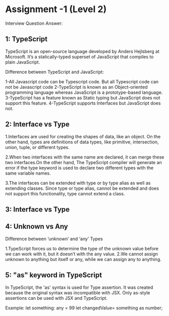 # Assignment -1 (Level 2)

Interview Question Answer:

## 1: TypeScript 
TypeScript is an open-source language developed by Anders Hejlsberg at Microsoft. It’s a statically-typed superset of JavaScript that compiles to plain JavaScript.

Difference between TypeScript and JavaScript:

1-All Javascript code can be Typescript code. But all Typescript code can not be Javascript code
2-TypeScript is known as an Object-oriented programming language whereas JavaScript is a prototype-based language.
3-TypeScript has a feature known as Static typing but JavaScript does not support this feature.
4-TypeScript supports Interfaces but JavaScript does not.

## 2: Interface vs Type

1.Interfaces are used for creating the shapes of data, like an object. On the other hand, types are definitions of data types, like primitive, intersection, union, tuple, or different types.

2.When two interfaces with the same name are declared, it can merge these two interfaces.On the other  hand, The TypeScript compiler will generate an error if the type keyword is used to declare two different types with the same variable names.

3.The interfaces can be extended with type or by type alias as well as extending classes. Since type or type alias, cannot be extended and does not support this functionality, type cannot extend a class.


## 3: Interface vs Type

## 4: Unknown vs Any

Difference between ‘unknown’ and ‘any’ Types

1.TypeScript forces us to determine the type of the unknown value before we can work with it, but it doesn’t with the any value.
2.We cannot assign unknown to anything but itself or any, while we can assign any to anything.

## 5: "as" keyword in TypeScript

In TypeScript, the 'as' syntax is used for Type assertion. It was created because the original syntax was incompatible with JSX. Only as-style assertions can be used with JSX and TypeScript.

Example:
let something: any = 99
let changedValue= something as number;
